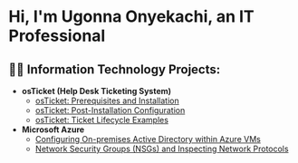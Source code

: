 <h1>Hi, I'm Ugonna Onyekachi, an IT Professional</h1>

<h2>👨‍💻 Information Technology Projects:</h2>

- <b>osTicket (Help Desk Ticketing System)</b>
  - [osTicket: Prerequisites and Installation](https://github.com/Uconyeka/osticket-prereqs)
  - [osTicket: Post-Installation Configuration](https://github.com/Uconyeka/post-install-config)
  - [osTicket: Ticket Lifecycle Examples](https://github.com/Uconyeka/ticket-lifecycle)
- <b>Microsoft Azure</b>
  - [Configuring On-premises Active Directory within Azure VMs](https://github.com/Uconyeka/configure-ad)
  - [Network Security Groups (NSGs) and Inspecting Network Protocols](https://github.com/Uconyeka/azure-network-protocols-)


